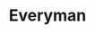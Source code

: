 ---
pid: ch759
title: Everyman
location_transcription: anywhere
coordinates: "[-75.164527270233, 39.952516892666]"
zipcode: '11206'
gen_neighborhood: 
neighborhood: 
outside_phl: 'Brooklyn NY '
age: 
age_range: 
instagram: 
image_file_name: ch_759.jpg
proposal_transcription: |-
  Philadelphia
  Bossy Pants
topic: Unknown
topic_summary: '0'
type: Sculpture Statue
keywords_other: everyman
credit: 
image_labels: 
twitter: amylawles
facebook: 
permalink: "/monuments/ch759/"
layout: item-page
---
